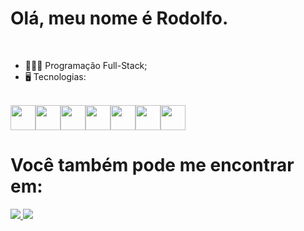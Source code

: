 <h1> Olá, meu nome é Rodolfo.</h1>

<br>

- 👨🏻‍💻 Programação Full-Stack;<br>
- 🖥️ Tecnologias:

<br>
<div style='display: flex;'>
    
  <img width='40px' src="https://cdn.jsdelivr.net/gh/devicons/devicon/icons/python/python-original.svg" />

  <img width='40px' src="https://cdn.jsdelivr.net/gh/devicons/devicon/icons/django/django-plain.svg" />
  
  <img width='40px' src="https://cdn.jsdelivr.net/gh/devicons/devicon/icons/html5/html5-original.svg" />

  <img width='40px' src="https://cdn.jsdelivr.net/gh/devicons/devicon/icons/css3/css3-original.svg" />

  <img width='40px' src="https://cdn.jsdelivr.net/gh/devicons/devicon/icons/javascript/javascript-original.svg" />

  <img width='40px' src="https://cdn.jsdelivr.net/gh/devicons/devicon/icons/sqlite/sqlite-original.svg" />
  
  <img width='40px' src="https://cdn.jsdelivr.net/gh/devicons/devicon/icons/github/github-original.svg" />
  
</div>

<h1> Você também pode me encontrar em: </h1>

  <a href="https://www.linkedin.com/in/rodolfo-bezerra-ab071a277/">
  <img src="https://img.shields.io/badge/LinkedIn-0077B5?style=for-the-badge&logo=linkedin&logoColor=white" />
  </a>
  
  <a href="https://github.com/Rodolfo-desenvolve">
  <img src="https://img.shields.io/badge/github-000000?style=for-the-badge&logo=github&logoColor=white" />
  </a>

  
